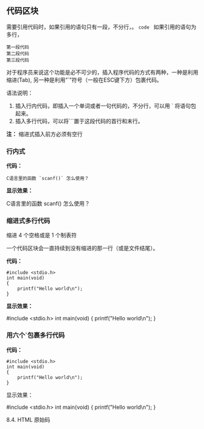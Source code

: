 ## 代码区块

需要引用代码时，如果引用的语句只有一段，不分行，。
`code `
如果引用的语句为多行，
```
第一段代码
第二段代码
第三段代码
```

对于程序员来说这个功能是必不可少的，插入程序代码的方式有两种，一种是利用缩进(Tab), 另一种是利用”`”符号（一般在ESC键下方）包裹代码。

语法说明：

1.  插入行内代码，即插入一个单词或者一句代码的，不分行，可以用 ` 将语句包起来。
2.  插入多行代码，可以将```置于这段代码的首行和末行。

**注：** 缩进式插入前方必须有空行

### 行内式

**代码：**
```
C语言里的函数 `scanf()` 怎么使用？
```
**显示效果：**

C语言里的函数 scanf() 怎么使用？

### 缩进式多行代码

缩进 4 个空格或是 1 个制表符

一个代码区块会一直持续到没有缩进的那一行（或是文件结尾）。

**代码：**

    #include <stdio.h>
    int main(void)
    {
        printf("Hello world\n");
    }
**显示效果：**

#include <stdio.h>
int main(void)
{
    printf("Hello world\n");
}

### 用六个`包裹多行代码

**代码：**

```
#include <stdio.h>
int main(void)
{
    printf("Hello world\n");
}
```
显示效果：

#include <stdio.h>
int main(void)
{
    printf("Hello world\n");
}

8.4. HTML 原始码